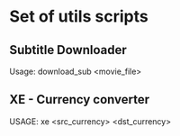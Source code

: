 # Set of utils scripts


## Subtitle Downloader

Usage: download_sub <movie_file>

## XE - Currency converter

USAGE: xe <amount> <src_currency> <dst_currency>
